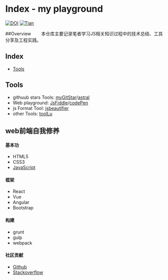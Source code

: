 # Index - my playground
[![DOI](https://zenodo.org/badge/63613454.svg)](https://zenodo.org/badge/latestdoi/63613454) [![Tian](https://img.shields.io/badge/tian-master-brightgreen.svg)](https://img.shields.io/badge/tian-master-brightgreen.svg)

##Overview
　　本仓库主要记录笔者学习JS相关知识过程中的技术总结、工具分享及工程实践。
## Index
*   [Tools](#Tools)

## Tools
*   githuub stars Tools: [myGitStar](http://mygitstar.herokuapp.com/)/[astral](https://app.astralapp.com/)
*   Web playground: [JsFiddle](https://jsfiddle.net/)/[codePen](http://codepen.io/)
*   js Format Tool: [jsbeautifier](http://jsbeautifier.org/)
*   other Tools: [toolLu](http://tool.lu/)

## web前端自我修养
#### 基本功
*   HTML5
*   CSS3
*   [JavaScript](/js/README.md)

#### 框架
*   React
*   Vue
*   Angular
*   Bootstrap

#### 构建
*   grunt
*   gulp
*   webpack

#### 社区贡献
*   [Github](https://github.com/)
*   [Stackoverflow](http://stackoverflow.com/)
